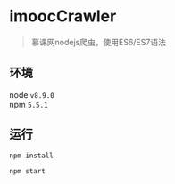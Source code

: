 # imoocCrawler

> 慕课网nodejs爬虫，使用ES6/ES7语法

## 环境
node `v8.9.0`    
npm `5.5.1`

## 运行

``` bash
npm install

npm start

```
